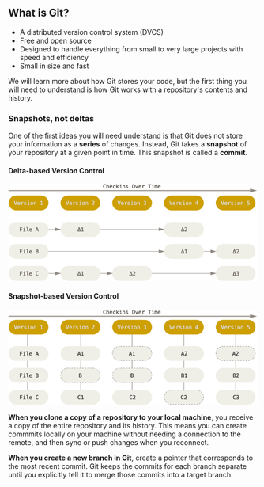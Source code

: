 ## What is Git?

- A distributed version control system (DVCS)
- Free and open source
- Designed to handle everything from small to very large projects with speed and efficiency
- Small in size and fast

We will learn more about how Git stores your code, but the first thing you will need to understand is how Git works with a repository's contents and history.

### Snapshots, not deltas

One of the first ideas you will need understand is that Git does not store your information as a **series** of changes. Instead, Git takes a **snapshot** of your repository at a given point in time. This snapshot is called a **commit**.

#### Delta-based Version Control

![Figure 1: Delta-based Version Control](img/Pasted%20image%2020240124080725.png 'size=600')

#### Snapshot-based Version Control

![Figure 2: Snapshot-based Version Control](img/Pasted%20image%2020240124080829.png)


**When you clone a copy of a repository to your local machine**, you receive a copy of the entire repository and its history. This means you can create commmits locally on your machine without needing a connection to the remote, and then sync or push changes when you reconnect.

**When you create a new branch in Git**, create a pointer that corresponds to the most recent commit. Git keeps the commits for each branch separate until you explicitly tell it to merge those commits into a target branch.